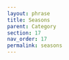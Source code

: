 ```yaml
---
layout: phrase
title: Seasons
parent: Category
section: 17
nav_order: 17
permalink: seasons
---
```


